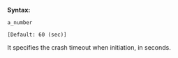 **Syntax:**

<init-crash-timeout>`a_number`</init-crash-timeout>

`[Default: 60 (sec)]`

It specifies the crash timeout when initiation, in seconds.
